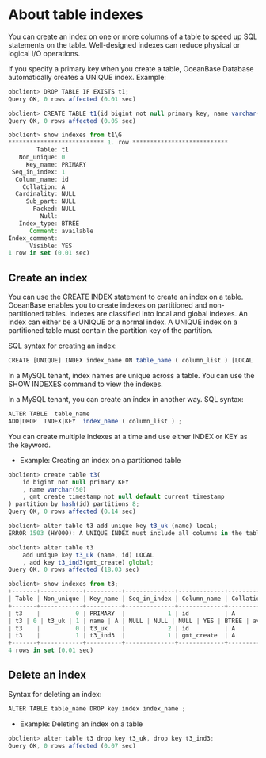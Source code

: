 About table indexes 
========================================



You can create an index on one or more columns of a table to speed up SQL statements on the table. Well-designed indexes can reduce physical or logical I/O operations. 

If you specify a primary key when you create a table, OceanBase Database automatically creates a UNIQUE index. Example:

```javascript
obclient> DROP TABLE IF EXISTS t1;
Query OK, 0 rows affected (0.01 sec)

obclient> CREATE TABLE t1(id bigint not null primary key, name varchar(50));
Query OK, 0 rows affected (0.05 sec)

obclient> show indexes from t1\G
*************************** 1. row ***************************
        Table: t1
   Non_unique: 0
     Key_name: PRIMARY
 Seq_in_index: 1
  Column_name: id
    Collation: A
  Cardinality: NULL
     Sub_part: NULL
       Packed: NULL
         Null:
   Index_type: BTREE
      Comment: available
Index_comment:
      Visible: YES
1 row in set (0.01 sec)
```





Create an index 
------------------------

You can use the CREATE INDEX statement to create an index on a table. OceanBase enables you to create indexes on partitioned and non-partitioned tables. Indexes are classified into local and global indexes. An index can either be a UNIQUE or a normal index. A UNIQUE index on a partitioned table must contain the partition key of the partition. 

SQL syntax for creating an index:

```javascript
CREATE [UNIQUE] INDEX index_name ON table_name ( column_list ) [LOCAL | GLOBAL] [ PARTITION BY column_list PARTITIONS N ];
```



In a MySQL tenant, index names are unique across a table. You can use the SHOW INDEXES command to view the indexes. 

In a MySQL tenant, you can create an index in another way. SQL syntax:

```javascript
ALTER TABLE  table_name  
ADD|DROP  INDEX|KEY  index_name ( column_list ) ;
```



You can create multiple indexes at a time and use either INDEX or KEY as the keyword. 

* Example: Creating an index on a partitioned table

  




```javascript
obclient> create table t3(
    id bigint not null primary KEY
    , name varchar(50)
    , gmt_create timestamp not null default current_timestamp
) partition by hash(id) partitions 8;
Query OK, 0 rows affected (0.14 sec)

obclient> alter table t3 add unique key t3_uk (name) local;
ERROR 1503 (HY000): A UNIQUE INDEX must include all columns in the table's partitioning function

obclient> alter table t3 
    add unique key t3_uk (name, id) LOCAL
    , add key t3_ind3(gmt_create) global;
Query OK, 0 rows affected (18.03 sec)

obclient> show indexes from t3;
+-------+------------+----------+--------------+-------------+-----------+-------------+----------+--------+------+------------+-----------+---------------+---------+
| Table | Non_unique | Key_name | Seq_in_index | Column_name | Collation | Cardinality | Sub_part | Packed | Null | Index_type | Comment   | Index_comment | Visible |
+-------+------------+----------+--------------+-------------+-----------+-------------+----------+--------+------+------------+-----------+---------------+---------+
| t3    |          0 | PRIMARY  |            1 | id          | A         |        NULL | NULL     | NULL   |      | BTREE      | available |               | YES     |
| t3 | 0 | t3_uk | 1 | name | A | NULL | NULL | NULL | YES | BTREE | available | | YES |
| t3    |          0 | t3_uk    |            2 | id          | A         |        NULL | NULL     | NULL   |      | BTREE      | available |               | YES     |
| t3    |          1 | t3_ind3  |            1 | gmt_create  | A         |        NULL | NULL     | NULL   |      | BTREE      | available |               | YES     |
+-------+------------+----------+--------------+-------------+-----------+-------------+----------+--------+------+------------+-----------+---------------+---------+
4 rows in set (0.01 sec)
```





Delete an index 
------------------------

Syntax for deleting an index:

```javascript
ALTER TABLE table_name DROP key|index index_name ;
```



* Example: Deleting an index on a table

  




```javascript
obclient> alter table t3 drop key t3_uk, drop key t3_ind3;
Query OK, 0 rows affected (0.07 sec)
```


